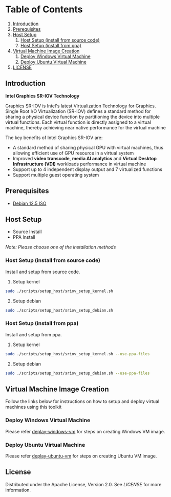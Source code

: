 <!-- TABLE OF CONTENTS -->
# Table of Contents
1. [Introduction](#introduction)
1. [Prerequisites](#prerequisites)
1. [Host Setup](#host-setup)
    1. [Host Setup (install from source code)](#host-setup-install-from-source-code)
    1. [Host Setup (install from ppa)](#host-setup-install-from-ppa)
1. [Virtual Machine Image Creation](#virtual-machine-image-creation)
    1. [Deploy Windows Virtual Machine](#deploy-windows-virtual-machine)
    1. [Deploy Ubuntu Virtual Machine](#deploy-ubuntu-virtual-machine)
1. [LICENSE](#license)

<!-- INSTRUCTION -->
## Introduction

**Intel Graphics SR-IOV Technology**

Graphics SR-IOV is Intel's latest Virtualization Technology for Graphics. Single Root I/O Virtualization (SR-IOV) defines a standard method for sharing a physical device function by partitioning the device into multiple virtual functions. Each virtual function is directly assigned to a virtual machine, thereby achieving near native performance for the virtual machine

The key benefits of Intel Graphics SR-IOV are:
  * A standard method of sharing physical GPU with virtual machines, thus allowing efficient use of GPU resource in a virtual system
  * Improved **video transcode**, **media AI analytics** and **Virtual Desktop Infrastructure (VDI)** workloads performance in virtual machine
  * Support up to 4 independent display output and 7 virtualized functions
  * Support multiple guest operating system

## Prerequisites

  * [Debian 12.5 ISO](https://get.debian.org/images/archive/12.5.0/amd64/iso-dvd/debian-12.5.0-amd64-DVD-1.iso)

<!-- HOST SETUP -->
## Host Setup

  * Source Install
  * PPA Install

*Note: Please choose one of the installation methods*

### Host Setup (install from source code)

Install and setup from source code.

1. Setup kernel

  ```sh
  sudo ./scripts/setup_host/sriov_setup_kernel.sh
  ```

2. Setup debian

  ```sh
  sudo ./scripts/setup_host/sriov_setup_debian.sh
  ```

### Host Setup (install from ppa)

Install and setup from ppa.

1. Setup kernel

  ```sh
  sudo ./scripts/setup_host/sriov_setup_kernel.sh --use-ppa-files
  ```

2. Setup debian

  ```sh
  sudo ./scripts/setup_host/sriov_setup_debian.sh --use-ppa-files
  ```

<!-- VIRTUAL MACHINE IMAGE CREATION -->
## Virtual Machine Image Creation

Follow the links below for instructions on how to setup and deploy virtual machines using this toolkit

### Deploy Windows Virtual Machine

Please refer [deplay-windows-vm](docs/deploy-windows-vm.md) for steps on creating Windows VM image.

### Deploy Ubuntu Virtual Machine

Please refer [deplay-ubuntu-vm](docs/deploy-ubuntu-vm.md) for steps on creating Ubuntu VM image.

<!-- LICENSE -->
## License

Distributed under the Apache License, Version 2.0. See *LICENSE* for more information.
